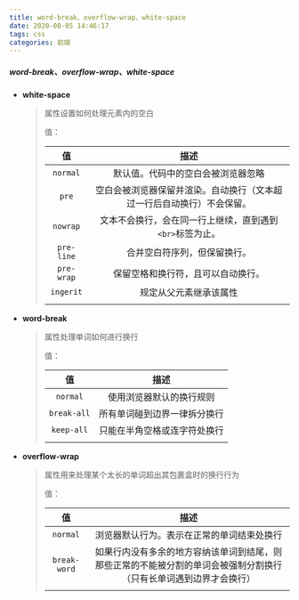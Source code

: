 ```yaml
---
title: word-break、overflow-wrap、white-space
date: 2020-08-05 14:46:17
tags: css
categories: 前端
---
```


##### **word-break、overflow-wrap、white-space**

> [本文参考]: https://juejin.im/post/5b8905456fb9a01a105966b4

- **white-space**

  > 属性设置如何处理元素内的空白
  >
  > 值：
  >
  > 
  >
  > |     值     |                             描述                             |
  > | :--------: | :----------------------------------------------------------: |
  > |  `normal`  |              默认值。代码中的空白会被浏览器忽略              |
  > |   `pre`    | 空白会被浏览器保留并渲染。自动换行（文本超过一行后自动换行）不会保留。 |
  > |  `nowrap`  |   文本不会换行，会在同一行上继续，直到遇到`<br>`标签为止。   |
  > | `pre-line` |                 合并空白符序列，但保留换行。                 |
  > | `pre-wrap` |              保留空格和换行符，且可以自动换行。              |
  > | `ingerit`  |                    规定从父元素继承该属性                    |
  > |            |                                                              |
  >
  > 

- **word-break**

  > 属性处理单词如何进行换行
  >
  > 值：
  >
  > |     值      |             描述             |
  > | :---------: | :--------------------------: |
  > |  `normal`   |   使用浏览器默认的换行规则   |
  > | `break-all` | 所有单词碰到边界一律拆分换行 |
  > | `keep-all`  | 只能在半角空格或连字符处换行 |
  > |             |                              |

- **overflow-wrap**

  > 属性用来处理某个太长的单词超出其包裹盒时的换行行为
  >
  > 值：
  >
  > | 值       | 描述                                       |
  > | :------: | :----------------------------------------: |
  > | `normal` | 浏览器默认行为。表示在正常的单词结束处换行 |
  > | `break-word` | 如果行内没有多余的地方容纳该单词到结尾，则那些正常的不能被分割的单词会被强制分割换行（只有长单词遇到边界才会换行） |
  > |          |                                            |
  > 
  >